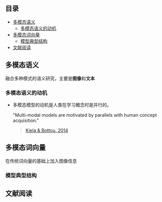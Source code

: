 **目录**
---
<!-- TOC -->

- [多模态语义](#多模态语义)
  - [多模态语义的动机](#多模态语义的动机)
- [多模态词向量](#多模态词向量)
  - [模型典型结构](#模型典型结构)
- [文献阅读](#文献阅读)

<!-- /TOC -->

## 多模态语义

融合多种模式的语义研究，主要是**图像**和**文本**

### 多模态语义的动机
- 多模态模型的动机是人类在学习概念时是并行的。

  "Multi-modal models are motivated by parallels with human concept acquisition."
  > [Kiela & Bottou, 2014](../papers/Learning-Image-Embeddings-using-Convolutional-Neural-Networks-for-Improved-Multi-Modal-Semantics.pdf)

## 多模态词向量
在传统词向量的基础上加入图像信息

### 模型典型结构


## 文献阅读